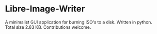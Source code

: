 # Libre-Image-Writer
A minimalist GUI application for burning ISO's to a disk. Written in python. Total size 2.83 KB. Contributions welcome. 
